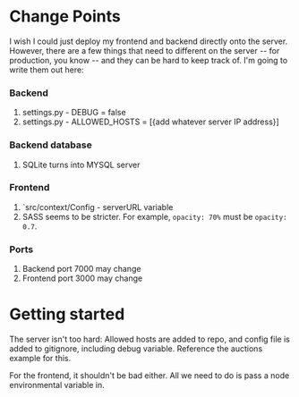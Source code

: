 # Change Points
I wish I could just deploy my frontend and backend directly onto the server. However, there are a few things that need to different on the server -- for production, you know -- and they can be hard to keep track of. I'm going to write them out here:

### Backend
1. settings.py - DEBUG = false
2. settings.py - ALLOWED_HOSTS = [{add whatever server IP address}]

### Backend database
1. SQLite turns into MYSQL server

### Frontend
1. `src/context/Config - serverURL variable
2. SASS seems to be stricter. For example, `opacity: 70%` must be `opacity: 0.7`.

### Ports
1. Backend port 7000 may change
2. Frontend port 3000 may change


# Getting started
The server isn't too hard: Allowed hosts are added to repo, and config file is added to gitignore, including debug variable. Reference the auctions example for this.

For the frontend, it shouldn't be bad either. All we need to do is pass a node environmental variable in.
